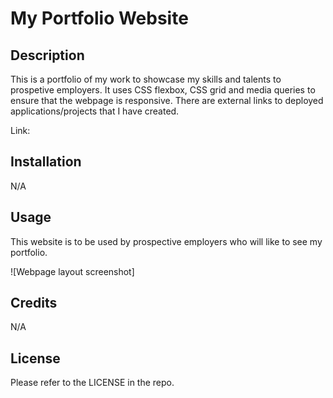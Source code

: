 # My Portfolio Website

## Description

This is a portfolio of my work to showcase my skills and talents to prospetive employers. It uses CSS flexbox, CSS grid and media queries to ensure that the webpage is responsive. There are external links to deployed applications/projects that I have created. 

Link: 

## Installation

N/A

## Usage

This website is to be used by prospective employers who will like to see my portfolio. 

![Webpage layout screenshot]

## Credits

N/A

## License

Please refer to the LICENSE in the repo.
